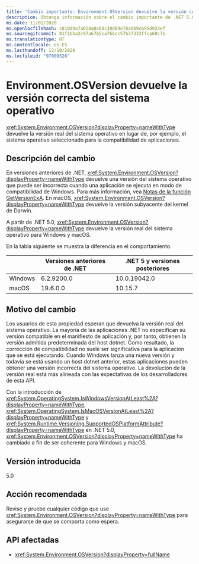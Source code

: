 ```yaml
---
title: 'Cambio importante: Environment.OSVersion devuelve la versión correcta del sistema operativo'
description: Obtenga información sobre el cambio importante de .NET 5.0 en las bibliotecas básicas de .NET donde Environment.OSVersion devuelve la versión real del sistema operativo en lugar de, por ejemplo, el sistema operativo seleccionado para la compatibilidad de aplicaciones.
ms.date: 11/01/2020
ms.openlocfilehash: c810d9a7a028a0c60c30d69e78a9b9c695d933ef
ms.sourcegitcommit: 81f1bba2c97a67b5ca76bcc57b37333ffca60c7b
ms.translationtype: HT
ms.contentlocale: es-ES
ms.lasthandoff: 12/10/2020
ms.locfileid: "97009526"
---
```

# <a name="environmentosversion-returns-the-correct-operating-system-version"></a>Environment.OSVersion devuelve la versión correcta del sistema operativo

<xref:System.Environment.OSVersion?displayProperty=nameWithType> devuelve la versión real del sistema operativo en lugar de, por ejemplo, el sistema operativo seleccionado para la compatibilidad de aplicaciones.

## <a name="change-description"></a>Descripción del cambio

En versiones anteriores de .NET, <xref:System.Environment.OSVersion?displayProperty=nameWithType> devuelve una versión del sistema operativo que puede ser incorrecta cuando una aplicación se ejecuta en modo de compatibilidad de Windows. Para más información, vea [Notas de la función GetVersionExA](/windows/win32/api/sysinfoapi/nf-sysinfoapi-getversionexa#remarks). En macOS, <xref:System.Environment.OSVersion?displayProperty=nameWithType> devuelve la versión subyacente del kernel de Darwin.

A partir de .NET 5.0, <xref:System.Environment.OSVersion?displayProperty=nameWithType> devuelve la versión real del sistema operativo para Windows y macOS.

En la tabla siguiente se muestra la diferencia en el comportamiento.

|  | Versiones anteriores de .NET | .NET 5 y versiones posteriores |
|--|------------------------|---------|
| Windows | 6.2.9200.0 | 10.0.19042.0 |
| macOS | 19.6.0.0 | 10.15.7 |

## <a name="reason-for-change"></a>Motivo del cambio

Los usuarios de esta propiedad esperan que devuelva la versión real del sistema operativo. La mayoría de las aplicaciones .NET no especifican su versión compatible en el manifiesto de aplicación y, por tanto, obtienen la versión admitida predeterminada del host dotnet. Como resultado, la corrección de compatibilidad no suele ser significativa para la aplicación que se está ejecutando. Cuando Windows lanza una nueva versión y todavía se está usando un host dotnet anterior, estas aplicaciones pueden obtener una versión incorrecta del sistema operativo. La devolución de la versión real está más alineada con las expectativas de los desarrolladores de esta API.

Con la introducción de <xref:System.OperatingSystem.IsWindowsVersionAtLeast%2A?displayProperty=nameWithType>, <xref:System.OperatingSystem.IsMacOSVersionAtLeast%2A?displayProperty=nameWithType> y <xref:System.Runtime.Versioning.SupportedOSPlatformAttribute?displayProperty=nameWithType> en .NET 5.0, <xref:System.Environment.OSVersion?displayProperty=nameWithType> ha cambiado a fin de ser coherente para Windows y macOS.

## <a name="version-introduced"></a>Versión introducida

5.0

## <a name="recommended-action"></a>Acción recomendada

Revise y pruebe cualquier código que use <xref:System.Environment.OSVersion?displayProperty=nameWithType> para asegurarse de que se comporta como espera.

## <a name="affected-apis"></a>API afectadas

- <xref:System.Environment.OSVersion?displayProperty=fullName>

<!--

### Category

Core .NET libraries

### Affected APIs

- `P:System.Environment.OSVersion`

-->
